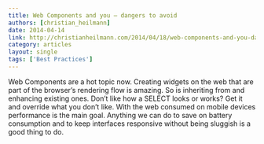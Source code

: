 ```yaml
---
title: Web Components and you – dangers to avoid
authors: [christian_heilmann]
date: 2014-04-14
link: http://christianheilmann.com/2014/04/18/web-components-and-you-dangers-to-avoid/
category: articles
layout: single
tags: ['Best Practices']
---
```


Web Components are a hot topic now. Creating widgets on the web that are part of
the browser’s rendering flow is amazing. So is inheriting from and enhancing
existing ones. Don’t like how a SELECT looks or works? Get it and override what
you don’t like. With the web consumed on mobile devices performance is the main
goal. Anything we can do to save on battery consumption and to keep interfaces
responsive without being sluggish is a good thing to do.

<!-- Excerpt -->
